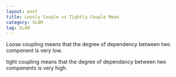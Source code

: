 ```yaml
---
layout: post
title: Loosly Couple vs Tightly Couple Mean
category: SLAM
tag: SLAM
---
```


Loose coupling means that the degree of dependency between two component is very low.

tight coupling means that the degree of dependancy between two components is very high.
